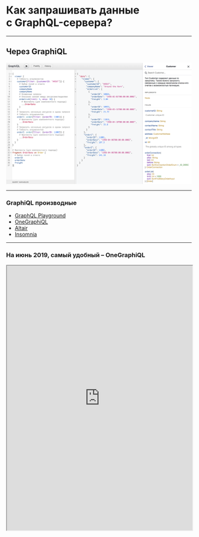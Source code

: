 # Как запрашивать данные <br/>с GraphQL-сервера?

-----

## Через GraphiQL

![GraphQL Query](./graphiql.png) <!-- .element: class="plain" -->

-----

### GraphiQL производные

- [GraphQL Playground](https://www.graphqlbin.com/v2/6RQ6TM)
- [OneGraphiQL](https://www.onegraph.com/graphiql)
- [Altair](https://altair.sirmuel.design/)
- [Insomnia](https://insomnia.rest/graphql/)

-----

### На июнь 2019, самый удобный – OneGraphiQL

<iframe src="https://www.onegraph.com/graphiql" width="100%" height="720px" />

-----

## Через Postman <span class="red">(боже упаси)</span>

В 7.2 добавили поддержку GraphQL (космолет не меньше 🤣) <!-- .element: class="fragment" -->

<img width="700" alt="" src="https://user-images.githubusercontent.com/1946920/60190996-696e7700-9855-11e9-90de-92d01412c63d.png">

-----

## Через CURL в терминале

```bash
curl \
  -X POST \
  -H "Content-Type: application/json" \
  --data '{ "query": "{ userMany { name gender age } }" }' \
  https://graphql-compose.herokuapp.com/user/

```

Response:

```js
{"data":{"userMany":[
  {"name":"User 1","gender":"male","age":20},
  {"name":"User 2","gender":"ladyboy","age":28},
  ...
  {"name":"User 10","gender":"female","age":21}
]}}

```

-----

## Через обычный `fetch` в браузере

```js
fetch('https://graphql-compose.herokuapp.com/user/', {
  method: 'POST',
  headers: { 'Content-Type': 'application/json' },
  body: JSON.stringify({ query: '{ userMany { name gender age } }' }),
})
  .then(res => res.json())
  .then(res => console.log(res));

```

-----

## Через чутка поумневший `fetch`

- 🛵 Отправили запрос получили ответ <!-- .element: class="fragment" -->
- 🚜 Возможно, по строке запроса закешировали <!-- .element: class="fragment" -->
- 🚕 Возможно, во время запроса сообщали о текущем состоянии, вызывая коллбэки и хуки <!-- .element: class="fragment" -->

-----

## Через чутка поумневший `fetch`

- `graphql-hooks` – simple for React
- `urql` – simple for React
- `graphql.js` – simple for vanilla JS, support fragments
- `Lokka` – simple for vanilla JS
- `graphql-request` – 150 LoC wrapper for fetch
- `apollo-link` – isomorphic fetch with middlewares

<https://github.com/nodkz/conf-talks/tree/master/articles/graphql/clients>

-----

## Пример через `apollo-link`

### на сервере или в браузере – не важно <!-- .element: class="gray" -->

```js
import { execute } from 'apollo-link';
import { HttpLink } from 'apollo-link-http';
import gql from 'graphql-tag';

const link = new HttpLink({ 
  uri: 'https://graphql-compose.herokuapp.com/user/'
});

const query = gql`{ userMany { name gender age } }`;

execute(link, { query }).subscribe(res => {
  document.getElementById("app").innerHTML = JSON.stringify(res);
});

```

<https://codesandbox.io/embed/intelligent-euclid-ipcxf>

-----

## Либо через навёрнутый <br/>GraphQL-клиент

- `Relay` – amazing performance (complexity)
- `ApolloClient` – balance between features and complexity
